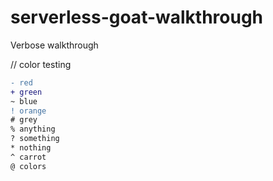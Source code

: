 # serverless-goat-walkthrough
Verbose walkthrough


// color testing
```diff
- red
+ green
~ blue
! orange
# grey
% anything
? something
* nothing
^ carrot
@ colors
```
